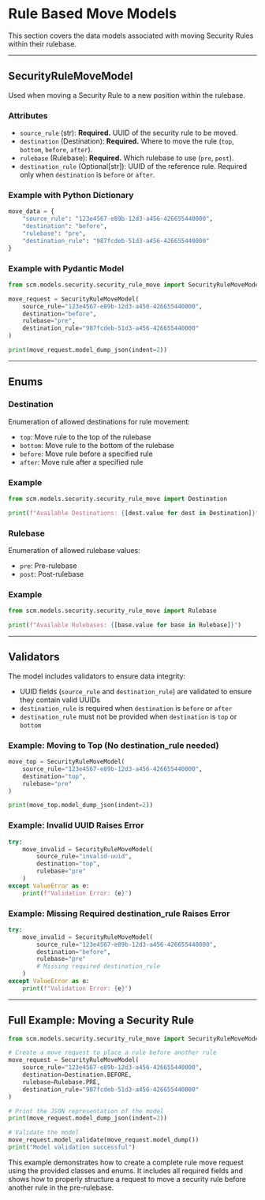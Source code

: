 # Rule Based Move Models

This section covers the data models associated with moving Security Rules within their rulebase.

---

## SecurityRuleMoveModel

Used when moving a Security Rule to a new position within the rulebase.

### Attributes

- `source_rule` (str): **Required.** UUID of the security rule to be moved.
- `destination` (Destination): **Required.** Where to move the rule (`top`, `bottom`, `before`, `after`).
- `rulebase` (Rulebase): **Required.** Which rulebase to use (`pre`, `post`).
- `destination_rule` (Optional[str]): UUID of the reference rule. Required only when `destination` is `before` or
  `after`.

### Example with Python Dictionary

<div class="termy">

<!-- termynal -->

```python
move_data = {
    "source_rule": "123e4567-e89b-12d3-a456-426655440000",
    "destination": "before",
    "rulebase": "pre",
    "destination_rule": "987fcdeb-51d3-a456-426655440000"
}
```

</div>

### Example with Pydantic Model

<div class="termy">

<!-- termynal -->

```python
from scm.models.security.security_rule_move import SecurityRuleMoveModel

move_request = SecurityRuleMoveModel(
    source_rule="123e4567-e89b-12d3-a456-426655440000",
    destination="before",
    rulebase="pre",
    destination_rule="987fcdeb-51d3-a456-426655440000"
)

print(move_request.model_dump_json(indent=2))
```

</div>

---

## Enums

### Destination

Enumeration of allowed destinations for rule movement:

- `top`: Move rule to the top of the rulebase
- `bottom`: Move rule to the bottom of the rulebase
- `before`: Move rule before a specified rule
- `after`: Move rule after a specified rule

### Example

<div class="termy">

<!-- termynal -->

```python
from scm.models.security.security_rule_move import Destination

print(f"Available Destinations: {[dest.value for dest in Destination]}")
```

</div>

### Rulebase

Enumeration of allowed rulebase values:

- `pre`: Pre-rulebase
- `post`: Post-rulebase

### Example

<div class="termy">

<!-- termynal -->

```python
from scm.models.security.security_rule_move import Rulebase

print(f"Available Rulebases: {[base.value for base in Rulebase]}")
```

</div>

---

## Validators

The model includes validators to ensure data integrity:

- UUID fields (`source_rule` and `destination_rule`) are validated to ensure they contain valid UUIDs
- `destination_rule` is required when `destination` is `before` or `after`
- `destination_rule` must not be provided when `destination` is `top` or `bottom`

### Example: Moving to Top (No destination_rule needed)

<div class="termy">

<!-- termynal -->

```python
move_top = SecurityRuleMoveModel(
    source_rule="123e4567-e89b-12d3-a456-426655440000",
    destination="top",
    rulebase="pre"
)

print(move_top.model_dump_json(indent=2))
```

</div>

### Example: Invalid UUID Raises Error

<div class="termy">

<!-- termynal -->

```python
try:
    move_invalid = SecurityRuleMoveModel(
        source_rule="invalid-uuid",
        destination="top",
        rulebase="pre"
    )
except ValueError as e:
    print(f"Validation Error: {e}")
```

</div>

### Example: Missing Required destination_rule Raises Error

<div class="termy">

<!-- termynal -->

```python
try:
    move_invalid = SecurityRuleMoveModel(
        source_rule="123e4567-e89b-12d3-a456-426655440000",
        destination="before",
        rulebase="pre"
        # Missing required destination_rule
    )
except ValueError as e:
    print(f"Validation Error: {e}")
```

</div>

---

## Full Example: Moving a Security Rule

<div class="termy">

<!-- termynal -->

```python
from scm.models.security.security_rule_move import SecurityRuleMoveModel, Destination, Rulebase

# Create a move request to place a rule before another rule
move_request = SecurityRuleMoveModel(
    source_rule="123e4567-e89b-12d3-a456-426655440000",
    destination=Destination.BEFORE,
    rulebase=Rulebase.PRE,
    destination_rule="987fcdeb-51d3-a456-426655440000"
)

# Print the JSON representation of the model
print(move_request.model_dump_json(indent=2))

# Validate the model
move_request.model_validate(move_request.model_dump())
print("Model validation successful")
```

</div>

This example demonstrates how to create a complete rule move request using the provided classes and enums.
It includes all required fields and shows how to properly structure a request to move a security rule
before another rule in the pre-rulebase.
